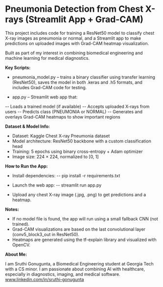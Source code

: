 # Pneumonia Detection from Chest X-rays (Streamlit App + Grad-CAM)
This project includes code for training a ResNet50 model to classify chest X-ray images as pneumonia or normal, and a Streamlit app to make predictions on uploaded images with Grad-CAM heatmap visualization.

Built as part of my interest in combining biomedical engineering and machine learning for medical diagnostics.

**Key Scripts:**

- pneumonia_model.py – trains a binary classifier using transfer learning (ResNet50), saves the model in both .keras and .h5 formats, and includes Grad-CAM code for testing.

- app.py – Streamlit web app that:

-- Loads a trained model (if available)
-- Accepts uploaded X-rays from users
-- Predicts class (PNEUMONIA or NORMAL)
-- Generates and overlays Grad-CAM heatmaps to show important regions


**Dataset & Model Info:**

- Dataset: Kaggle Chest X-ray Pneumonia dataset
- Model architecture: ResNet50 backbone with a custom classification head
- Training: 5 epochs using binary cross-entropy + Adam optimizer
- Image size: 224 × 224, normalized to [0, 1]


**How to Run the App:**

- Install dependencies:
-- pip install -r requirements.txt

- Launch the web app:
-- streamlit run app.py

- Upload any chest X-ray image (.jpg, .png) to get predictions and a heatmap.


**Notes:**

- If no model file is found, the app will run using a small fallback CNN (not trained).
- Grad-CAM visualizations are based on the last convolutional layer (conv5_block3_out in ResNet50).
- Heatmaps are generated using the tf-explain library and visualized with OpenCV.

**About Me:**

I am Sruthi Gonugunta, a Biomedical Engineering student at Georgia Tech with a CS minor. I am passionate about combining AI with healthcare, especially in diagnostics, imaging, and medical software.
www.linkedin.com/in/sruthi-gonugunta
